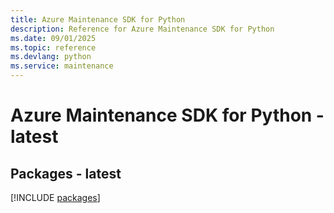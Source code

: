 ```yaml
---
title: Azure Maintenance SDK for Python
description: Reference for Azure Maintenance SDK for Python
ms.date: 09/01/2025
ms.topic: reference
ms.devlang: python
ms.service: maintenance
---
```

# Azure Maintenance SDK for Python - latest
## Packages - latest
[!INCLUDE [packages](maintenance-index.md)]